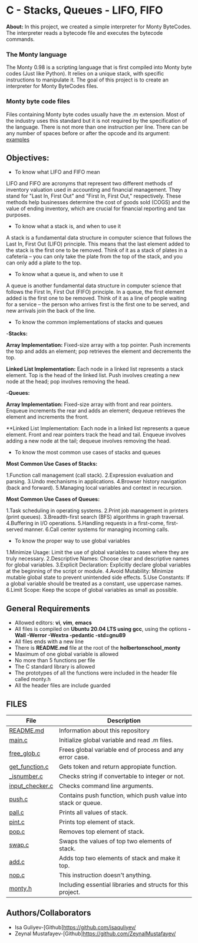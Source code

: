 # C - Stacks, Queues - LIFO, FIFO
**About:** In this project, we created a simple interpreter for Monty ByteCodes. The interpreter reads a bytecode file and executes the bytecode commands.
### The Monty language
The Monty 0.98 is a scripting language that is first compiled into Monty byte codes (Just like Python). It relies on a unique stack, with specific instructions to manipulate it. The goal of this project is to create an interpreter for Monty ByteCodes files.
### Monty byte code files
Files containing Monty byte codes usually have the .m extension. Most of the industry uses this standard but it is not required by the specification of the language. There is not more than one instruction per line. There can be any number of spaces before or after the opcode and its argument: [examples](https://github.com/isaquliyev/holbertonschool-monty/tree/master/bytecodes)

## Objectives:
* To know what LIFO and FIFO mean

LIFO and FIFO are acronyms that represent two different methods of inventory valuation used in accounting and financial management. They stand for "Last In, First Out" and "First In, First Out," respectively. These methods help businesses determine the cost of goods sold (COGS) and the value of ending inventory, which are crucial for financial reporting and tax purposes.

* To know what a stack is, and when to use it

A stack is a fundamental data structure in computer science that follows the Last In, First Out (LIFO) principle. This means that the last element added to the stack is the first one to be removed. Think of it as a stack of plates in a cafeteria – you can only take the plate from the top of the stack, and you can only add a plate to the top.

* To know what a queue is, and when to use it

A queue is another fundamental data structure in computer science that follows the First In, First Out (FIFO) principle. In a queue, the first element added is the first one to be removed. Think of it as a line of people waiting for a service – the person who arrives first is the first one to be served, and new arrivals join the back of the line.

* To know the common implementations of stacks and queues

-**Stacks:**

**Array Implementation:**
Fixed-size array with a top pointer.
Push increments the top and adds an element; pop retrieves the element and decrements the top.

**Linked List Implementation:**
Each node in a linked list represents a stack element.
Top is the head of the linked list.
Push involves creating a new node at the head; pop involves removing the head.

-**Queues:**

**Array Implementation:**
Fixed-size array with front and rear pointers.
Enqueue increments the rear and adds an element; dequeue retrieves the element and increments the front.

**Linked List Implementation:
Each node in a linked list represents a queue element.
Front and rear pointers track the head and tail.
Enqueue involves adding a new node at the tail; dequeue involves removing the head.

* To know the most common use cases of stacks and queues

**Most Common Use Cases of Stacks:**

1.Function call management (call stack).
2.Expression evaluation and parsing.
3.Undo mechanisms in applications.
4.Browser history navigation (back and forward).
5.Managing local variables and context in recursion.

**Most Common Use Cases of Queues:**

1.Task scheduling in operating systems.
2.Print job management in printers (print queues).
3.Breadth-first search (BFS) algorithms in graph traversal.
4.Buffering in I/O operations.
5.Handling requests in a first-come, first-served manner.
6.Call center systems for managing incoming calls.

* To know the proper way to use global variables

1.Minimize Usage:
Limit the use of global variables to cases where they are truly necessary.
2.Descriptive Names:
Choose clear and descriptive names for global variables.
3.Explicit Declaration:
Explicitly declare global variables at the beginning of the script or module.
4.Avoid Mutability:
Minimize mutable global state to prevent unintended side effects.
5.Use Constants:
If a global variable should be treated as a constant, use uppercase names.
6.Limit Scope:
Keep the scope of global variables as small as possible.

## General Requirements
* Allowed editors: **vi**, **vim**, **emacs**
* All files is compiled on **Ubuntu 20.04 LTS using gcc**, using the options **-Wall -Werror -Wextra -pedantic -std=gnu89**
* All files ends with a new line
* There is **README.md** file at the root of the **holbertonschool_monty**
* Maximum of one global variable is allowed
* No more than 5 functions per file
* The C standard library is allowed
* The prototypes of all the functions were included in the header file called monty.h
* All the header files are include guarded

## FILES
|File|Description|
|---|---|
|[README.md](https://github.com/isaquliyev/holbertonschool-monty/blob/master/README.md)|Information about this repository|
|[main.c](https://github.com/isaquliyev/holbertonschool-monty/blob/master/main.c)|Initialize global variable and read .m files.
|[free_glob.c](https://github.com/isaquliyev/holbertonschool-monty/blob/master/free_glob.c)|Frees global variable end of process and any error case.|
|[get_function.c](https://github.com/isaquliyev/holbertonschool-monty/blob/master/get_function.c)|Gets token and return appropiate function.|
|[_isnumber.c](https://github.com/isaquliyev/holbertonschool-monty/blob/master/_isnumber.c)|Checks string if convertable to integer or not.|
|[input_checker.c](https://github.com/isaquliyev/holbertonschool-monty/blob/master/input_checker.c)|Checks command line arguments.|
|[push.c](https://github.com/isaquliyev/holbertonschool-monty/blob/master/push.c)|Contains push function, which push value into stack or queue.|
|[pall.c](https://github.com/isaquliyev/holbertonschool-monty/blob/master/pall.c)|Prints all values of stack.|
|[pint.c](https://github.com/isaquliyev/holbertonschool-monty/blob/master/pint.c)|Prints top element of stack.|
|[pop.c](https://github.com/isaquliyev/holbertonschool-monty/blob/master/pop.c)|Removes top element of stack.|
|[swap.c](https://github.com/isaquliyev/holbertonschool-monty/blob/master/swap.c)|Swaps the values of top two elements of stack.|
|[add.c](https://github.com/isaquliyev/holbertonschool-monty/blob/master/add.c)|Adds top two elements of stack and make it top.|
|[nop.c](https://github.com/isaquliyev/holbertonschool-monty/blob/master/nop.c)|This instruction doesn't anything.|
|[monty.h](https://github.com/isaquliyev/holbertonschool-monty/blob/master/monty.h)|Including essential libraries and structs for this project.|
## Authors/Collaborators
*	Isa Guliyev-[Github]https://github.com/isaquliyev/
*	Zeynal Mustafayev-[Github]https://github.com/ZeynalMustafayev/
